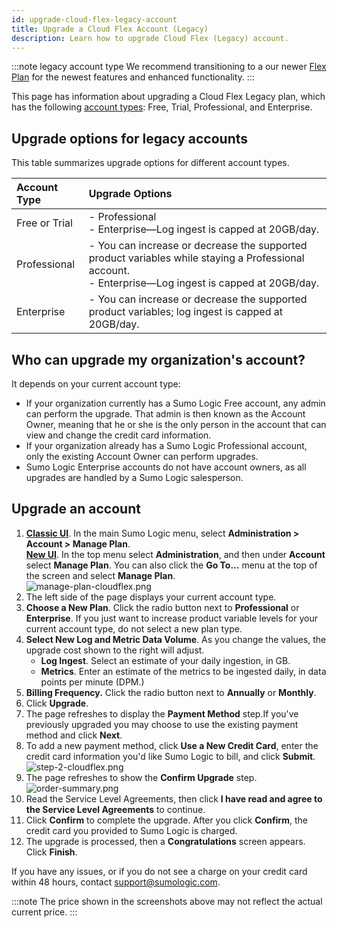 ```yaml
---
id: upgrade-cloud-flex-legacy-account
title: Upgrade a Cloud Flex Account (Legacy)
description: Learn how to upgrade Cloud Flex (Legacy) account.
---
```


:::note legacy account type
We recommend transitioning to a our newer [Flex Plan](/docs/manage/manage-subscription/sumo-logic-flex-accounts/) for the newest features and enhanced functionality.
:::

This page has information about upgrading a Cloud Flex Legacy plan, which has the following [account types](/docs/manage/manage-subscription/upgrade-account/upgrade-cloud-flex-legacy-account): Free, Trial, Professional, and Enterprise.

## Upgrade options for legacy accounts

This table summarizes upgrade options for different account types.

| Account Type | Upgrade Options |
| :-- | :-- |
| Free or Trial  | - Professional <br/>- Enterprise—Log ingest is capped at 20GB/day. |
| Professional | - You can increase or decrease the supported product variables while staying a Professional account.<br/>- Enterprise—Log ingest is capped at 20GB/day. |
| Enterprise | - You can increase or decrease the supported product variables; log ingest is capped at 20GB/day. |

## Who can upgrade my organization's account? 

It depends on your current account type:

* If your organization currently has a Sumo Logic Free account, any admin can perform the upgrade. That admin is then known as the Account Owner, meaning that he or she is the only person in the account that can view and change the credit card information. 
* If your organization already has a Sumo Logic Professional account, only the existing Account Owner can perform upgrades.
* Sumo Logic Enterprise accounts do not have account owners, as all upgrades are handled by a Sumo Logic salesperson.

## Upgrade an account

1. [**Classic UI**](/docs/get-started/sumo-logic-ui-classic). In the main Sumo Logic menu, select **Administration > Account > Manage Plan**. <br/> [**New UI**](/docs/get-started/sumo-logic-ui/). In the top menu select **Administration**, and then under **Account** select **Manage Plan**. You can also click the **Go To...** menu at the top of the screen and select **Manage Plan**. <br/>  ![manage-plan-cloudflex.png](/img/manage/subscriptions/manage-plan-cloudflex.png)
1. The left side of the page displays your current account type.
1. **Choose a New Plan**. Click the radio button next to **Professional** or **Enterprise**. If you just want to increase product variable levels for your current account type, do not select a new plan type.
1. **Select New Log and Metric Data Volume**. As you change the values, the upgrade cost shown to the right will adjust.
    * **Log Ingest**. Select an estimate of your daily ingestion, in GB.
    * **Metrics**. Enter an estimate of the metrics to be ingested daily, in data points per minute (DPM.)
1. **Billing Frequency.** Click the radio button next to **Annually** or **Monthly**. 
1. Click **Upgrade**.
1. The page refreshes to display the **Payment Method** step.If you've previously upgraded you may choose to use the existing payment method and click **Next**.
1. To add a new payment method, click **Use a New Credit Card**, enter the credit card information you'd like Sumo Logic to bill, and click **Submit**. <br/>  ![step-2-cloudflex.png](/img/manage/subscriptions/step-2-cloudflex.png)
1. The page refreshes to show the **Confirm Upgrade** step.<br/>   ![order-summary.png](/img/manage/subscriptions/order-summary.png)
1. Read the Service Level Agreements, then click **I have read and agree to the Service Level Agreements** to continue.
1. Click **Confirm** to complete the upgrade. After you click **Confirm**, the credit card you provided to Sumo Logic is charged.
1. The upgrade is processed, then a **Congratulations** screen appears. Click **Finish**.

If you have any issues, or if you do not see a charge on your credit card within 48 hours, contact [support@sumologic.com](mailto:support@sumologic.com).

:::note
The price shown in the screenshots above may not reflect the actual current price.
:::
